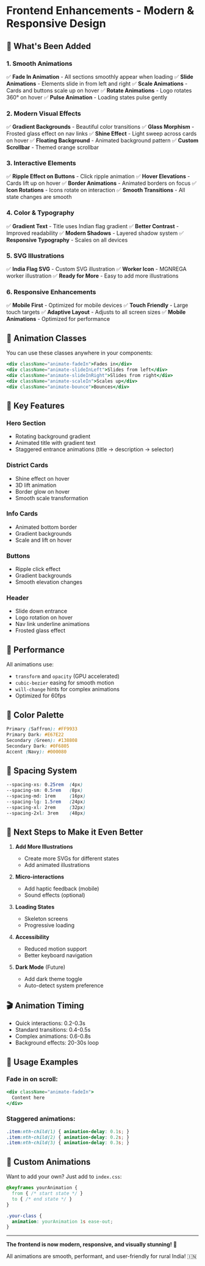 # Frontend Enhancements - Modern & Responsive Design

## 🎨 **What's Been Added**

### **1. Smooth Animations**

✅ **Fade In Animation** - All sections smoothly appear when loading
✅ **Slide Animations** - Elements slide in from left and right
✅ **Scale Animations** - Cards and buttons scale up on hover
✅ **Rotate Animations** - Logo rotates 360° on hover
✅ **Pulse Animation** - Loading states pulse gently

### **2. Modern Visual Effects**

✅ **Gradient Backgrounds** - Beautiful color transitions
✅ **Glass Morphism** - Frosted glass effect on nav links
✅ **Shine Effect** - Light sweep across cards on hover
✅ **Floating Background** - Animated background pattern
✅ **Custom Scrollbar** - Themed orange scrollbar

### **3. Interactive Elements**

✅ **Ripple Effect on Buttons** - Click ripple animation
✅ **Hover Elevations** - Cards lift up on hover
✅ **Border Animations** - Animated borders on focus
✅ **Icon Rotations** - Icons rotate on interaction
✅ **Smooth Transitions** - All state changes are smooth

### **4. Color & Typography**

✅ **Gradient Text** - Title uses Indian flag gradient
✅ **Better Contrast** - Improved readability
✅ **Modern Shadows** - Layered shadow system
✅ **Responsive Typography** - Scales on all devices

### **5. SVG Illustrations**

✅ **India Flag SVG** - Custom SVG illustration
✅ **Worker Icon** - MGNREGA worker illustration
✅ **Ready for More** - Easy to add more illustrations

### **6. Responsive Enhancements**

✅ **Mobile First** - Optimized for mobile devices
✅ **Touch Friendly** - Large touch targets
✅ **Adaptive Layout** - Adjusts to all screen sizes
✅ **Mobile Animations** - Optimized for performance

## 📱 **Animation Classes**

You can use these classes anywhere in your components:

```jsx
<div className="animate-fadeIn">Fades in</div>
<div className="animate-slideInLeft">Slides from left</div>
<div className="animate-slideInRight">Slides from right</div>
<div className="animate-scaleIn">Scales up</div>
<div className="animate-bounce">Bounces</div>
```

## 🎯 **Key Features**

### **Hero Section**
- Rotating background gradient
- Animated title with gradient text
- Staggered entrance animations (title → description → selector)

### **District Cards**
- Shine effect on hover
- 3D lift animation
- Border glow on hover
- Smooth scale transformation

### **Info Cards**
- Animated bottom border
- Gradient backgrounds
- Scale and lift on hover

### **Buttons**
- Ripple click effect
- Gradient backgrounds
- Smooth elevation changes

### **Header**
- Slide down entrance
- Logo rotation on hover
- Nav link underline animations
- Frosted glass effect

## 🚀 **Performance**

All animations use:
- `transform` and `opacity` (GPU accelerated)
- `cubic-bezier` easing for smooth motion
- `will-change` hints for complex animations
- Optimized for 60fps

## 🎨 **Color Palette**

```css
Primary (Saffron): #FF9933
Primary Dark: #E67E22
Secondary (Green): #138808
Secondary Dark: #0F6805
Accent (Navy): #000080
```

## 📐 **Spacing System**

```css
--spacing-xs: 0.25rem  (4px)
--spacing-sm: 0.5rem   (8px)
--spacing-md: 1rem     (16px)
--spacing-lg: 1.5rem   (24px)
--spacing-xl: 2rem     (32px)
--spacing-2xl: 3rem    (48px)
```

## 🔄 **Next Steps to Make it Even Better**

1. **Add More Illustrations**
   - Create more SVGs for different states
   - Add animated illustrations

2. **Micro-interactions**
   - Add haptic feedback (mobile)
   - Sound effects (optional)

3. **Loading States**
   - Skeleton screens
   - Progressive loading

4. **Accessibility**
   - Reduced motion support
   - Better keyboard navigation

5. **Dark Mode** (Future)
   - Add dark theme toggle
   - Auto-detect system preference

## 🎬 **Animation Timing**

- Quick interactions: 0.2-0.3s
- Standard transitions: 0.4-0.5s
- Complex animations: 0.6-0.8s
- Background effects: 20-30s loop

## 📝 **Usage Examples**

### Fade in on scroll:
```jsx
<div className="animate-fadeIn">
  Content here
</div>
```

### Staggered animations:
```css
.item:nth-child(1) { animation-delay: 0.1s; }
.item:nth-child(2) { animation-delay: 0.2s; }
.item:nth-child(3) { animation-delay: 0.3s; }
```

## 🎨 **Custom Animations**

Want to add your own? Just add to `index.css`:

```css
@keyframes yourAnimation {
  from { /* start state */ }
  to { /* end state */ }
}

.your-class {
  animation: yourAnimation 1s ease-out;
}
```

---

**The frontend is now modern, responsive, and visually stunning!** 🎉

All animations are smooth, performant, and user-friendly for rural India! 🇮🇳


